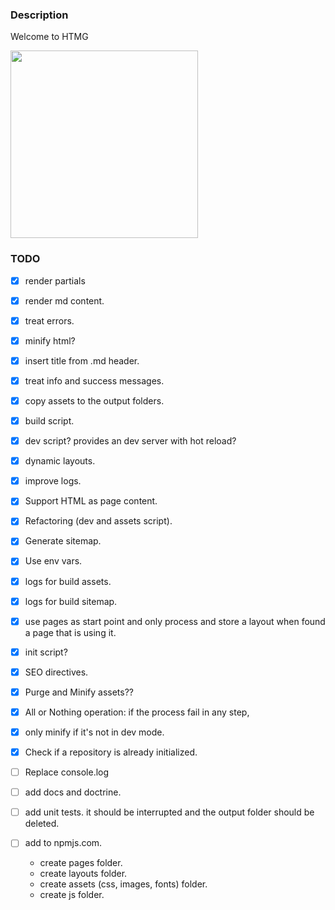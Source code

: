 ### Description

Welcome to HTMG

<img src="https://github.com/user-attachments/assets/6936fffa-cead-4d9a-a68d-d4e71ca39e83" width="300"/>


### TODO

  - [x] render partials 
  - [x] render md content.
  - [x] treat errors.
  - [x] minify html?
  - [x] insert title from .md header.
  - [x] treat info and success messages.
  - [x] copy assets to the output folders.
  - [x] build script.
  - [x] dev script? provides an dev server with hot reload?
  - [x] dynamic layouts.
  - [x] improve logs.
  - [x] Support HTML as page content.
  - [x] Refactoring (dev and assets script).
  - [x] Generate sitemap.
  - [x] Use env vars.
  - [x] logs for build assets.
  - [x] logs for build sitemap.
  - [x] use pages as start point and only process and store a layout when found a page that is using it.
  - [x] init script?

  - [x] SEO directives.
  - [x] Purge and Minify assets??
  - [x] All or Nothing operation: if the process fail in any step,
  - [x] only minify if it's not in dev mode.
  - [x] Check if a repository is already initialized.
  - [ ] Replace console.log
  - [ ] add docs and doctrine.
  - [ ] add unit tests.
        it should be interrupted and the output folder should be deleted.
        
  - [ ] add to npmjs.com.
    - create pages folder.
    - create layouts folder.
    - create assets (css, images, fonts) folder.
    - create js folder.


